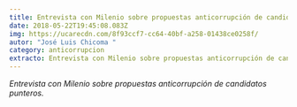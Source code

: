 ```yaml
---
title: Entrevista con Milenio sobre propuestas anticorrupción de candidatos punteros
date: 2018-05-22T19:45:08.083Z
img: https://ucarecdn.com/8f93ccf7-cc64-40bf-a258-01438ce0258f/
autor: "José Luis Chicoma "
category: anticorrupcion
extracto: Entrevista con Milenio sobre propuestas anticorrupción de candidatos punteros.
---
```

*Entrevista con Milenio sobre propuestas anticorrupción de candidatos punteros.*
